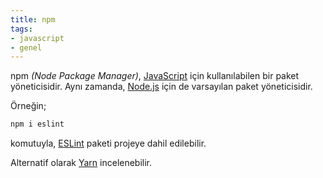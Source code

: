 ```yaml
---
title: npm
tags:
- javascript
- genel
---
```


npm _(Node Package Manager)_, [JavaScript](/javascript) için kullanılabilen bir paket yöneticisidir. Aynı zamanda, [Node.js](/nodejs) için de varsayılan paket yöneticisidir.

Örneğin;

```bash
npm i eslint
```

komutuyla, [ESLint](/eslint) paketi projeye dahil edilebilir.

Alternatif olarak [Yarn](/yarn) incelenebilir.
